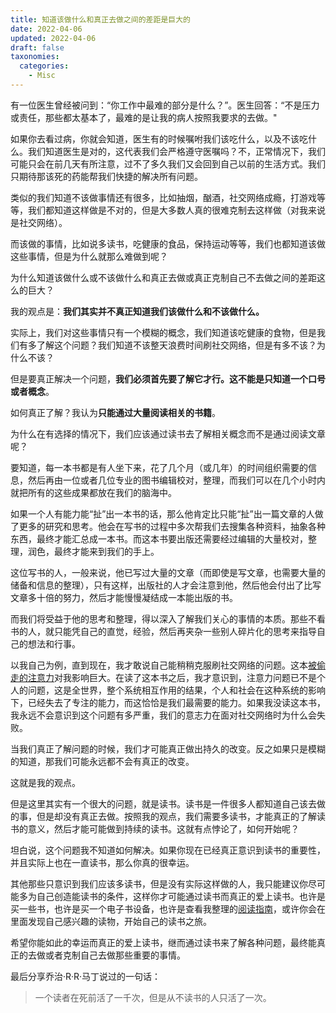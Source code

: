 ```yaml
---
title: 知道该做什么和真正去做之间的差距是巨大的
date: 2022-04-06
updated: 2022-04-06
draft: false
taxonomies:
  categories:
    - Misc
---
```


有一位医生曾经被问到：“你工作中最难的部分是什么？”。医生回答：“不是压力或责任，那些都太基本了，最难的是让我的病人按照我要求的去做。"

如果你去看过病，你就会知道，医生有的时候嘱咐我们该吃什么，以及不该吃什么。我们知道医生是对的，这代表我们会严格遵守医嘱吗？不，正常情况下，我们可能只会在前几天有所注意，过不了多久我们又会回到自己以前的生活方式。我们只期待那该死的药能帮我们快捷的解决所有问题。

类似的我们知道不该做事情还有很多，比如抽烟，酗酒，社交网络成瘾，打游戏等等，我们都知道这样做是不对的，但是大多数人真的很难克制去这样做（对我来说是社交网络）。

而该做的事情，比如说多读书，吃健康的食品，保持运动等等，我们也都知道该做这些事情，但是为什么就那么难做到呢？

为什么知道该做什么或不该做什么和真正去做或真正克制自己不去做之间的差距这么的巨大？

<!-- more -->

我的观点是：**我们其实并不真正知道我们该做什么和不该做什么。**

实际上，我们对这些事情只有一个模糊的概念，我们知道该吃健康的食物，但是我们有多了解这个问题？我们知道不该整天浪费时间刷社交网络，但是有多不该？为什么不该？

但是要真正解决一个问题，**我们必须首先要了解它才行。这不能是只知道一个口号或者概念**。

如何真正了解？我认为**只能通过大量阅读相关的书籍**。

为什么在有选择的情况下，我们应该通过读书去了解相关概念而不是通过阅读文章呢？

要知道，每一本书都是有人坐下来，花了几个月（或几年）的时间组织需要的信息，然后再由一位或者几位专业的图书编辑校对，整理，而我们可以在几个小时内就把所有的这些成果都放在我们的脑海中。

如果一个人有能力能“扯”出一本书的话，那么他肯定比只能“扯”出一篇文章的人做了更多的研究和思考。他会在写书的过程中多次帮我们去搜集各种资料，抽象各种东西，最终才能汇总成一本书。而这本书要出版还需要经过编辑的大量校对，整理，润色，最终才能来到我们的手上。

这位写书的人，一般来说，他已写过大量的文章（而即使是写文章，也需要大量的储备和信息的整理），只有这样，出版社的人才会注意到他，然后他会付出了比写文章多十倍的努力，然后才能慢慢凝结成一本能出版的书。

而我们将受益于他的思考和整理，得以深入了解我们关心的事情的本质。那些不看书的人，就只能凭自己的直觉，经验，然后再夹杂一些别人碎片化的思考来指导自己的想法和行事。

以我自己为例，直到现在，我才敢说自己能稍稍克服刷社交网络的问题。这本[被偷走的注意力](/content/blog/books/stolen-focus.md)对我影响巨大。在读了这本书之后，我才意识到，注意力问题已不是个人的问题，这是全世界，整个系统相互作用的结果，个人和社会在这种系统的影响下，已经失去了专注的能力，而这恰恰是我们最需要的能力。如果我没读这本书，我永远不会意识到这个问题有多严重，我们的意志力在面对社交网络时为什么会失败。

当我们真正了解问题的时候，我们才可能真正做出持久的改变。反之如果只是模糊的知道，那我们可能永远都不会有真正的改变。

这就是我的观点。

但是这里其实有一个很大的问题，就是读书。读书是一件很多人都知道自己该去做的事，但是却没有真正去做。按照我的观点，我们需要多读书，才能真正的了解读书的意义，然后才能可能做到持续的读书。这就有点悖论了，如何开始呢？

坦白说，这个问题我不知道如何解决。如果你现在已经真正意识到读书的重要性，并且实际上也在一直读书，那么你真的很幸运。

其他那些只意识到我们应该多读书，但是没有实际这样做的人，我只能建议你尽可能多为自己创造能读书的条件，这样你才可能通过读书而真正的爱上读书。也许是买一些书，也许是买一个电子书设备，也许是查看我整理的[阅读指南](/content/books-guide.md)，或许你会在里面发现自己感兴趣的读物，开始自己的读书之旅。

希望你能如此的幸运而真正的爱上读书，继而通过读书来了解各种问题，最终能真正的去做或者克制自己去做那些重要的事情。

最后分享乔治·R·R·马丁说过的一句话：

> 一个读者在死前活了一千次，但是从不读书的人只活了一次。
